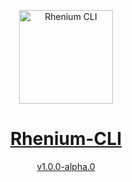 <p align="center">
  <a href="https://github.com/Kurzdor/rhenium-cli" target="_blank" rel="noopener noreferrer"><img width="150" alt="Rhenium CLI" title="Rhenium CLI" src="https://github.com/Kurzdor/rhenium-cli/blob/master/media/Logo.png">
</p>

<h1 align="center">Rhenium-CLI</h1>
<p align="center">v1.0.0-alpha.0</p>
